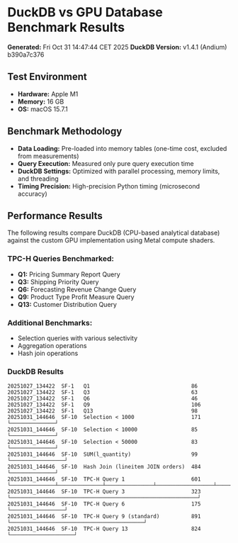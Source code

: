 # DuckDB vs GPU Database Benchmark Results

**Generated:** Fri Oct 31 14:47:44 CET 2025
**DuckDB Version:** v1.4.1 (Andium) b390a7c376

## Test Environment
- **Hardware:** Apple M1
- **Memory:** 16 GB
- **OS:** macOS 15.7.1

## Benchmark Methodology
- **Data Loading:** Pre-loaded into memory tables (one-time cost, excluded from measurements)
- **Query Execution:** Measured only pure query execution time
- **DuckDB Settings:** Optimized with parallel processing, memory limits, and threading
- **Timing Precision:** High-precision Python timing (microsecond accuracy)

## Performance Results

The following results compare DuckDB (CPU-based analytical database) 
against the custom GPU implementation using Metal compute shaders.

### TPC-H Queries Benchmarked:
- **Q1:** Pricing Summary Report Query
- **Q3:** Shipping Priority Query  
- **Q6:** Forecasting Revenue Change Query
- **Q9:** Product Type Profit Measure Query
- **Q13:** Customer Distribution Query

### Additional Benchmarks:
- Selection queries with various selectivity
- Aggregation operations
- Hash join operations


### DuckDB Results
```
20251027_134422  SF-1   Q1                                86
20251027_134422  SF-1   Q3                                63
20251027_134422  SF-1   Q6                                46
20251027_134422  SF-1   Q9                                106
20251027_134422  SF-1   Q13                               98
20251031_144646  SF-10  Selection < 1000                  171  └──────────────┘
20251031_144646  SF-10  Selection < 10000                 85   └──────────────┘
20251031_144646  SF-10  Selection < 50000                 83   └──────────────┘
20251031_144646  SF-10  SUM(l_quantity)                   99   └─────────────────┘
20251031_144646  SF-10  Hash Join (lineitem JOIN orders)  484  └──────────────┘
20251031_144646  SF-10  TPC-H Query 1                     601  └──────────────┴──────────────┴───────────────┴──────────────────┴────────────────────┴──────────────────────┴────────────────────┴────────────────────┴─────────────────────┴─────────────┘
20251031_144646  SF-10  TPC-H Query 3                     323  └───────────────────────────────────────────────────────────┘
20251031_144646  SF-10  TPC-H Query 6                     175  └─────────────────┘
20251031_144646  SF-10  TPC-H Query 9 (standard)          891  └──────────────────────────────────────────┘
20251031_144646  SF-10  TPC-H Query 13                    824  └────────────────────┘
```
